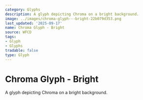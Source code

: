 ```yaml
---
category: Glyphs
description: A glyph depicting Chroma on a bright background.
image: ../images/chroma-glyph---bright-22b079d353.png
last_updated: '2025-09-17'
name: Chroma Glyph - Bright
source: WFCD
tags:
- Glyph
- Glyphs
tradable: false
type: Glyph
---
```


# Chroma Glyph - Bright

A glyph depicting Chroma on a bright background.

